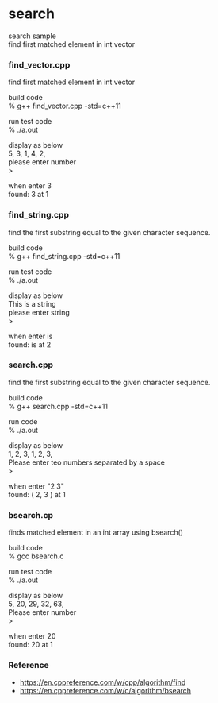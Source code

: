 search
===============

search sample <br/>
 find first matched element in int vector <br/>

### find_vector.cpp
 find first matched element in int vector <br/>

build code <br/>
% g++  find_vector.cpp  -std=c++11 <br/>

run test code <br/>
% ./a.out <br/>

display as below <br/>
5, 3, 1, 4, 2,  <br/>
please enter number <br/>
\> <br/>

when enter 3 <br/>
found: 3 at 1  <br/>

### find_string.cpp
find the first substring equal to the given character sequence. 

build code <br/>
% g++  find_string.cpp  -std=c++11 <br/>

run test code <br/>
% ./a.out <br/>

display as below <br/>
This is a string <br/>
please enter string <br/>
\>  <br/>

when enter is  <br/>
found: is at 2  <br/>

### search.cpp
find the first substring equal to the given character sequence. 

build code <br/>
% g++  search.cpp  -std=c++11 <br/>

run code <br/>
% ./a.out <br/>

display as below <br/>
1, 2, 3, 1, 2, 3, <br/>
Please enter teo numbers separated by a space <br/>
\> <br/>

when enter "2 3" <br/>
found: ( 2, 3 ) at 1 <br/>

### bsearch.cp
finds matched element in an int array using bsearch() <br/>

build code <br/>
% gcc  bsearch.c <br/>

run test code <br/>
% ./a.out <br/>

display as below <br/>
5, 20, 29, 32, 63, <br/>
Please enter number <br/>
\> <br/>

when enter 20 <br/>
found: 20 at 1 <br/>

### Reference
- https://en.cppreference.com/w/cpp/algorithm/find
- https://en.cppreference.com/w/c/algorithm/bsearch

